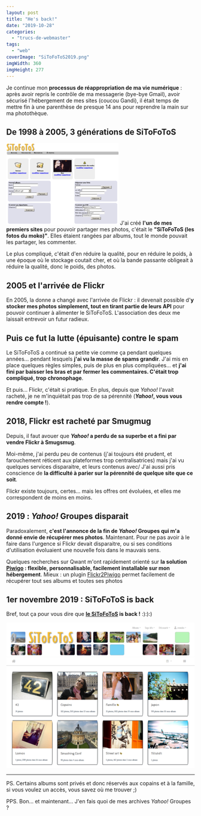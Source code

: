 ```yaml
---
layout: post
title: "He's back!"
date: "2019-10-28"
categories: 
  - "trucs-de-webmaster"
tags: 
  - "web"
coverImage: "SiToFoToS2019.png"
imgWidth: 360
imgHeight: 277
---
```


Je continue mon **processus de réappropriation de ma vie numérique** : après avoir repris le contrôle de ma messagerie (bye-bye Gmail), avoir sécurisé l'hébergement de mes sites (coucou Gandi), il était temps de mettre fin à une parenthèse de presque 14 ans pour reprendre la main sur ma photothèque.

## De 1998 à 2005, 3 générations de SiToFoToS

![](images/2019/10/ecran1-300x218.png) J'ai créé **l'un de mes premiers sites** pour pouvoir partager mes photos, c'était le **"SiToFoToS (les fotos du moko)"**. Elles étaient rangées par albums, tout le monde pouvait les partager, les commenter.

Le plus compliqué, c'était d'en réduire la qualité, pour en réduire le poids, à une époque où le stockage coutait cher, et où la bande passante obligeait à réduire la qualité, donc le poids, des photos.

## 2005 et l'arrivée de Flickr

En 2005, la donne a changé avec l'arrivée de Flickr : il devenait possible d'**y stocker mes photos simplement, tout en tirant partie de leurs API** pour pouvoir continuer à alimenter le SiToFoToS. L'association des deux me laissait entrevoir un futur radieux.

## Puis ce fut la lutte (épuisante) contre le spam

Le SiToFoToS a continué sa petite vie comme ça pendant quelques années... pendant lesquels **j'ai vu la masse de spams grandir**. J'ai mis en place quelques règles simples, puis de plus en plus compliquées... et **j'ai fini par baisser les bras et par fermer les commentaires. C'était trop compliqué, trop chronophage**.

Et puis... Flickr, c'était si pratique. En plus, depuis que _Yahoo!_ l'avait racheté, je ne m'inquiétait pas trop de sa pérennité (**_Yahoo!_, vous vous rendre compte !**).

## 2018, Flickr est racheté par Smugmug

Depuis, il faut avouer que **_Yahoo!_ a perdu de sa superbe et a fini par vendre Flickr à Smugsmug**.

Moi-même, j'ai perdu peu de contenus (j'ai toujours été prudent, et farouchement réticent aux plateformes trop centralisatrices) mais j'ai vu quelques services disparaitre, et leurs contenus avec/ J'ai aussi pris conscience de **la difficulté à parier sur la pérennité de quelque site que ce soit**.

Flickr existe toujours, certes... mais les offres ont évoluées, et elles me correspondent de moins en moins.

## 2019 : _Yahoo!_ Groupes disparait

Paradoxalement, **c'est l'annonce de la fin de _Yahoo!_ Groupes qui m'a donné envie de récupérer mes photos**. Maintenant. Pour ne pas avoir à le faire dans l'urgence si Flickr devait disparaitre, ou si ses conditions d'utilisation évoluaient une nouvelle fois dans le mauvais sens.

Quelques recherches sur Qwant m'ont rapidement orienté sur **la solution [Piwigo](https://piwigo.org/) : flexible, personnalisable, facilement installable sur mon hébergement**. Mieux : un plugin [Flickr2Piwigo](https://piwigo.org/ext/extension_view.php?eid=612) permet facilement de récupérer tout ses albums et toutes ses photos

## 1er novembre 2019 : SiToFoToS is back

Bref, tout ça pour vous dire que **[le SiToFoToS](https://sitofotos.6x8.org) is back !** :):):)

[![](images/2019/10/SiToFoToS2019-1024x788.png)](https://sitofotos.6x8.org)

* * *

PS. Certains albums sont privés et donc réservés aux copains et à la famille, si vous voulez un accès, vous savez où me trouver ;)

PPS. Bon... et maintenant... J'en fais quoi de mes archives _Yahoo!_ Groupes ?
